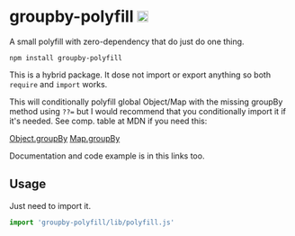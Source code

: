 # groupby-polyfill <img src="https://user-images.githubusercontent.com/1148376/183421896-8fea5bef-6d32-4f49-ab6c-f2fe7e6ac4ab.svg" width="20px" height="20px" title="This package contains built-in JSDoc declarations (...works as equally well as d.ts)" alt="JSDoc icon, indicating that this package has built-in type declarations">

A small polyfill with zero-dependency that do just do one thing.

`npm install groupby-polyfill`

This is a hybrid package. It dose not import or export anything so both `require`
and `import` works.

This will conditionally polyfill global Object/Map with the missing groupBy
method using `??=` but I would recommend that you conditionally import it if it's
needed. See comp. table at MDN if you need this:

[Object.groupBy](https://developer.mozilla.org/en-US/docs/Web/JavaScript/Reference/Global_Objects/Object/groupBy)
[Map.groupBy](https://developer.mozilla.org/en-US/docs/Web/JavaScript/Reference/Global_Objects/Map/groupBy)

Documentation and code example is in this links too.

## Usage

Just need to import it.

```js
import 'groupby-polyfill/lib/polyfill.js'
```
